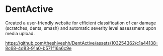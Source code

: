 # DentActive
Created a user-friendly website for efficient classification of car damage (scratches, dents, smash) and
automatic severity level assessment upon media upload.


https://github.com/theshiveshh/DentActive/assets/103254362/c1a44138-8c68-4d83-91a0-b571f16a6c9e

